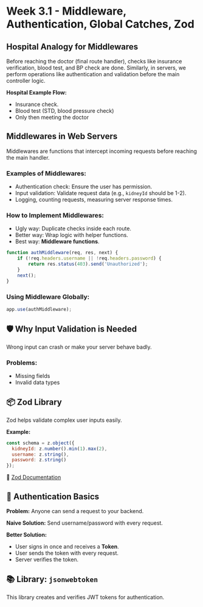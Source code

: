 # Week 3.1 - Middleware, Authentication, Global Catches, Zod

## Hospital Analogy for Middlewares
Before reaching the doctor (final route handler), checks like insurance verification, blood test, and BP check are done. Similarly, in servers, we perform operations like authentication and validation before the main controller logic.

**Hospital Example Flow:**
- Insurance check.
- Blood test (STD, blood pressure check)
- Only then meeting the doctor

## Middlewares in Web Servers
Middlewares are functions that intercept incoming requests before reaching the main handler.

### Examples of Middlewares:
- Authentication check: Ensure the user has permission.
- Input validation: Validate request data (e.g., `kidneyId` should be 1-2).
- Logging, counting requests, measuring server response times.

### How to Implement Middlewares:
- Ugly way: Duplicate checks inside each route.
- Better way: Wrap logic with helper functions.
- Best way: **Middleware functions**.

```js
function authMiddleware(req, res, next) {
    if (!req.headers.username || !req.headers.password) {
        return res.status(403).send('Unauthorized');
    }
    next();
}
```

### Using Middleware Globally:
```js
app.use(authMiddleware);
```

## 🛡 Why Input Validation is Needed
Wrong input can crash or make your server behave badly.

### Problems:
- Missing fields
- Invalid data types

## 📦 Zod Library
Zod helps validate complex user inputs easily.

**Example:**
```js
const schema = z.object({
  kidneyId: z.number().min(1).max(2),
  username: z.string(),
  password: z.string()
});
```

🔗 [Zod Documentation](https://zod.dev/?id=basic-usage)

## 🔐 Authentication Basics
**Problem:** Anyone can send a request to your backend.

**Naive Solution:** Send username/password with every request.

**Better Solution:**
- User signs in once and receives a **Token**.
- User sends the token with every request.
- Server verifies the token.

## 📚 Library: `jsonwebtoken`
This library creates and verifies JWT tokens for authentication.

